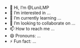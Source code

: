 - 👋 Hi, I’m @LuniLMP
- 👀 I’m interested in ...
- 🌱 I’m currently learning ...
- 💞️ I’m looking to collaborate on ...
- 📫 How to reach me ...
- 😄 Pronouns: ...
- ⚡ Fun fact: ...

<!---
LuniLMP/LuniLMP is a ✨ special ✨ repository because its `README.md` (this file) appears on your GitHub profile.
You can click the Preview link to take a look at your changes.
--->
